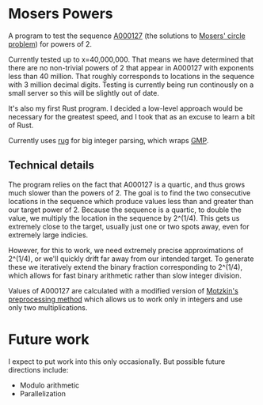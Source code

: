 # Mosers Powers

A program to test the sequence [A000127](https://oeis.org/A000127) (the solutions to [Mosers' circle problem](https://en.wikipedia.org/wiki/Dividing_a_circle_into_areas)) for powers of 2.

Currently tested up to x=40,000,000. That means we have determined that there are no non-trivial powers of 2 that appear in A000127 with exponents less than 40 million. That roughly corresponds to locations in the sequence with 3 million decimal digits. Testing is currently being run continously on a small server so this will be slightly out of date.

It's also my first Rust program. I decided a low-level approach would be necessary for the greatest speed, and I took that as an excuse to learn a bit of Rust.

Currently uses [rug](https://crates.io/crates/rug) for big integer parsing, which wraps [GMP](https://gmplib.org/).

## Technical details

The program relies on the fact that A000127 is a quartic, and thus grows much slower than the powers of 2. The goal is to find the two consecutive locations in the sequence which produce values less than and greater than our target power of 2. Because the sequence is a quartic, to double the value, we multiply the location in the sequence by 2^(1/4). This gets us extremely close to the target, usually just one or two spots away, even for extremely large indicies.

However, for this to work, we need extremely precise approximations of 2^(1/4), or we'll quickly drift far away from our intended target. To generate these we iteratively extend the binary fraction corresponding to 2^(1/4), which allows for fast binary arithmetic rather than slow integer division.

Values of A000127 are calculated with a modified version of [Motzkin's preprocessing method](https://en.wikipedia.org/wiki/Polynomial_evaluation#Evaluation_with_preprocessing) which allows us to work only in integers and use only two multiplications.

# Future work

I expect to put work into this only occasionally. But possible future directions include:
* Modulo arithmetic
* Parallelization
